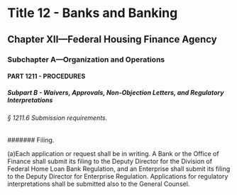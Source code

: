 
# Title 12 - Banks and Banking
## Chapter XII—Federal Housing Finance Agency
### Subchapter A—Organization and Operations
#### PART 1211 - PROCEDURES
##### Subpart B - Waivers, Approvals, Non-Objection Letters, and Regulatory Interpretations
###### § 1211.6 Submission requirements.
####### Filing.

(a)Each application or request shall be in writing. A Bank or the Office of Finance shall submit its filing to the Deputy Director for the Division of Federal Home Loan Bank Regulation, and an Enterprise shall submit its filing to the Deputy Director for Enterprise Regulation. Applications for regulatory interpretations shall be submitted also to the General Counsel.
